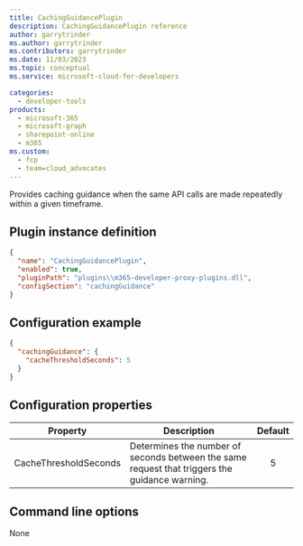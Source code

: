 ```yaml
---
title: CachingGuidancePlugin
description: CachingGuidancePlugin reference
author: garrytrinder
ms.author: garrytrinder
ms.contributors: garrytrinder
ms.date: 11/03/2023
ms.topic: conceptual
ms.service: microsoft-cloud-for-developers

categories:
  - developer-tools
products:
  - microsoft-365
  - microsoft-graph
  - sharepoint-online
  - m365
ms.custom:
  - fcp
  - team=cloud_advocates
---
```


Provides caching guidance when the same API calls are made repeatedly within a given timeframe.

## Plugin instance definition

```json
{
  "name": "CachingGuidancePlugin",
  "enabled": true,
  "pluginPath": "plugins\\m365-developer-proxy-plugins.dll",
  "configSection": "cachingGuidance"
}
```

## Configuration example

```json
{
  "cachingGuidance": {
    "cacheThresholdSeconds": 5
  }
}
```

## Configuration properties

| Property | Description | Default |
|----------|-------------|:-------:|
| CacheThresholdSeconds | Determines the number of seconds between the same request that triggers the guidance warning. | 5 |

## Command line options

None
